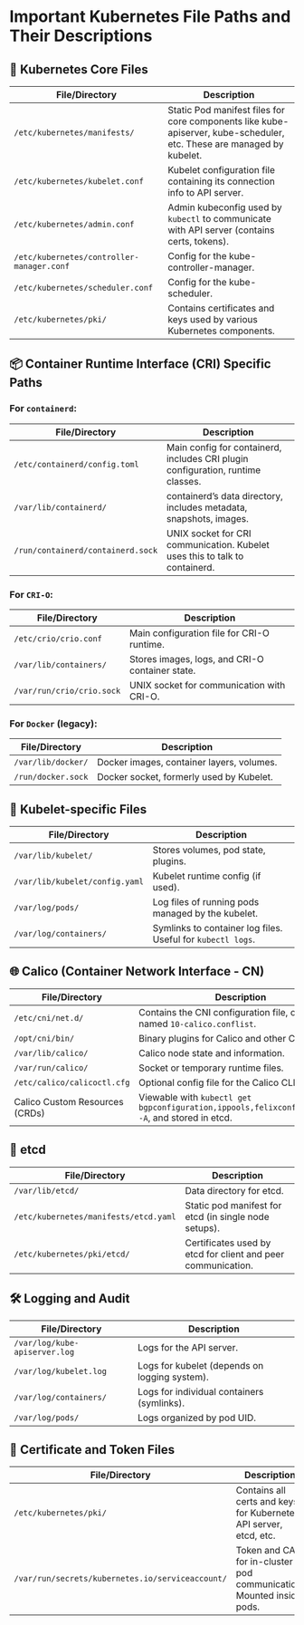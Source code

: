 
# Important Kubernetes File Paths and Their Descriptions

## 🔧 Kubernetes Core Files

| File/Directory | Description |
|----------------|-------------|
| `/etc/kubernetes/manifests/` | Static Pod manifest files for core components like kube-apiserver, kube-scheduler, etc. These are managed by kubelet. |
| `/etc/kubernetes/kubelet.conf` | Kubelet configuration file containing its connection info to API server. |
| `/etc/kubernetes/admin.conf` | Admin kubeconfig used by `kubectl` to communicate with API server (contains certs, tokens). |
| `/etc/kubernetes/controller-manager.conf` | Config for the kube-controller-manager. |
| `/etc/kubernetes/scheduler.conf` | Config for the kube-scheduler. |
| `/etc/kubernetes/pki/` | Contains certificates and keys used by various Kubernetes components. |

## 📦 Container Runtime Interface (CRI) Specific Paths

### For `containerd`:
| File/Directory | Description |
|----------------|-------------|
| `/etc/containerd/config.toml` | Main config for containerd, includes CRI plugin configuration, runtime classes. |
| `/var/lib/containerd/` | containerd’s data directory, includes metadata, snapshots, images. |
| `/run/containerd/containerd.sock` | UNIX socket for CRI communication. Kubelet uses this to talk to containerd. |

### For `CRI-O`:
| File/Directory | Description |
|----------------|-------------|
| `/etc/crio/crio.conf` | Main configuration file for CRI-O runtime. |
| `/var/lib/containers/` | Stores images, logs, and CRI-O container state. |
| `/var/run/crio/crio.sock` | UNIX socket for communication with CRI-O. |

### For `Docker` (legacy):
| File/Directory | Description |
|----------------|-------------|
| `/var/lib/docker/` | Docker images, container layers, volumes. |
| `/run/docker.sock` | Docker socket, formerly used by Kubelet. |

## 🧵 Kubelet-specific Files

| File/Directory | Description |
|----------------|-------------|
| `/var/lib/kubelet/` | Stores volumes, pod state, plugins. |
| `/var/lib/kubelet/config.yaml` | Kubelet runtime config (if used). |
| `/var/log/pods/` | Log files of running pods managed by the kubelet. |
| `/var/log/containers/` | Symlinks to container log files. Useful for `kubectl logs`. |

## 🌐 Calico (Container Network Interface - CN)

| File/Directory | Description |
|----------------|-------------|
| `/etc/cni/net.d/` | Contains the CNI configuration file, often named `10-calico.conflist`. |
| `/opt/cni/bin/` | Binary plugins for Calico and other CNIs. |
| `/var/lib/calico/` | Calico node state and information. |
| `/var/run/calico/` | Socket or temporary runtime files. |
| `/etc/calico/calicoctl.cfg` | Optional config file for the Calico CLI tool. |
| Calico Custom Resources (CRDs) | Viewable with `kubectl get bgpconfiguration,ippools,felixconfigurations -A`, and stored in etcd. |

## 📄 etcd

| File/Directory | Description |
|----------------|-------------|
| `/var/lib/etcd/` | Data directory for etcd. |
| `/etc/kubernetes/manifests/etcd.yaml` | Static pod manifest for etcd (in single node setups). |
| `/etc/kubernetes/pki/etcd/` | Certificates used by etcd for client and peer communication. |

## 🛠️ Logging and Audit

| File/Directory | Description |
|----------------|-------------|
| `/var/log/kube-apiserver.log` | Logs for the API server. |
| `/var/log/kubelet.log` | Logs for kubelet (depends on logging system). |
| `/var/log/containers/` | Logs for individual containers (symlinks). |
| `/var/log/pods/` | Logs organized by pod UID. |

## 🔐 Certificate and Token Files

| File/Directory | Description |
|----------------|-------------|
| `/etc/kubernetes/pki/` | Contains all certs and keys for Kubernetes API server, etcd, etc. |
| `/var/run/secrets/kubernetes.io/serviceaccount/` | Token and CA for in-cluster pod communication. Mounted inside pods. |
